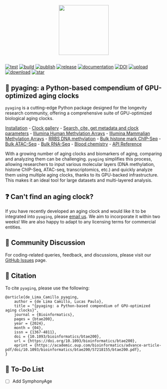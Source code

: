 <p align="center">
  <img height="160" src="docs/_static/logo.png" />
</p>

##

[![test](https://github.com/rsinghlab/pyaging/actions/workflows/test.yml/badge.svg)](https://github.com/rsinghlab/pyaging/actions/workflows/test.yml)
[![build](https://github.com/rsinghlab/pyaging/actions/workflows/build.yml/badge.svg)](https://github.com/rsinghlab/pyaging/actions/workflows/build.yml)
[![publish](https://github.com/rsinghlab/pyaging/actions/workflows/publish.yml/badge.svg)](https://github.com/rsinghlab/pyaging/actions/workflows/publish.yml)
[![release](https://github.com/rsinghlab/pyaging/actions/workflows/release.yml/badge.svg)](https://github.com/rsinghlab/pyaging/actions/workflows/release.yml)
[![documentation](https://readthedocs.org/projects/pyaging/badge/?version=latest)](https://pyaging.readthedocs.io/en/latest/)
[![DOI](https://img.shields.io/badge/DOI-10.1093%2Fbioinformatics%2Fbtae200-blue.svg)](https://doi.org/10.1093/bioinformatics/btae200)
[![upload](https://img.shields.io/pypi/v/pyaging?logo=PyPI)](https://pypi.org/project/pyaging/) 
[![download](https://static.pepy.tech/badge/pyaging)](https://pepy.tech/project/pyaging)
[![star](https://img.shields.io/github/stars/rsinghlab/pyaging?logo=GitHub&color=red)](https://github.com/rsinghlab/pyaging/stargazers)

## 🐍 **pyaging**: a Python-based compendium of GPU-optimized aging clocks

`pyaging` is a cutting-edge Python package designed for the longevity research community, offering a comprehensive suite of GPU-optimized biological aging clocks.

[Installation](https://pyaging.readthedocs.io/en/latest/installation.html) - [Clock gallery](https://pyaging.readthedocs.io/en/latest/clock_glossary.html) - [Search, cite, get metadata and clock parameters](https://pyaging.readthedocs.io/en/latest/tutorial_utils.html) - [Illumina Human Methylation Arrays](https://pyaging.readthedocs.io/en/latest/tutorial_dnam_illumina_human_array.html) - [Illumina Mammalian Methylation Arrays](https://pyaging.readthedocs.io/en/latest/tutorial_dnam_illumina_mammalian_array.html) - [RRBS DNA methylation](https://pyaging.readthedocs.io/en/latest/tutorial_dnam_rrbs.html) - [Bulk histone mark ChIP-Seq](https://pyaging.readthedocs.io/en/latest/tutorial_histonemarkchipseq.html) - [Bulk ATAC-Seq](https://pyaging.readthedocs.io/en/latest/tutorial_atacseq.html) - [Bulk RNA-Seq](https://pyaging.readthedocs.io/en/latest/tutorial_rnaseq.html) - [Blood chemistry](https://pyaging.readthedocs.io/en/latest/tutorial_bloodchemistry.html) - [API Reference](https://pyaging.readthedocs.io/en/latest/pyaging.html)

With a growing number of aging clocks and biomarkers of aging, comparing and analyzing them can be challenging. `pyaging` simplifies this process, allowing researchers to input various molecular layers (DNA methylation, histone ChIP-Seq, ATAC-seq, transcriptomics, etc.) and quickly analyze them using multiple aging clocks, thanks to its GPU-backed infrastructure. This makes it an ideal tool for large datasets and multi-layered analysis.

## ❓ Can't find an aging clock?

If you have recently developed an aging clock and would like it to be integrated into `pyaging`, please [email us](lucas_camillo@alumni.brown.edu). We aim to incorporate it within two weeks! We are also happy to adapt to any licensing terms for commercial entities.

## 💬 Community Discussion
For coding-related queries, feedback, and discussions, please visit our [GitHub Issues](https://github.com/rsinghlab/pyaging/issues) page.

## 📖 Citation

To cite `pyaging`, please use the following:

```
@article{de_Lima_Camillo_pyaging,
    author = {de Lima Camillo, Lucas Paulo},
    title = "{pyaging: a Python-based compendium of GPU-optimized aging clocks}",
    journal = {Bioinformatics},
    pages = {btae200},
    year = {2024},
    month = {04},
    issn = {1367-4811},
    doi = {10.1093/bioinformatics/btae200},
    url = {https://doi.org/10.1093/bioinformatics/btae200},
    eprint = {https://academic.oup.com/bioinformatics/advance-article-pdf/doi/10.1093/bioinformatics/btae200/57218155/btae200.pdf},
}
```

## 📝 To-Do List

- [ ] Add SymphonyAge

